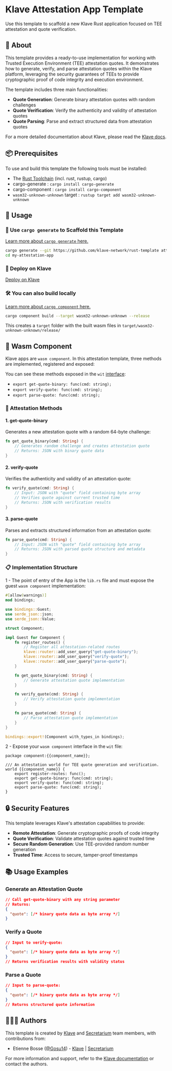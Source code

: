 # Klave Attestation App Template

Use this template to scaffold a new Klave Rust application focused on TEE attestation and quote verification.

## 📖 About

This template provides a ready-to-use implementation for working with Trusted Execution Environment (TEE) attestation quotes. It demonstrates how to generate, verify, and parse attestation quotes within the Klave platform, leveraging the security guarantees of TEEs to provide cryptographic proof of code integrity and execution environment.

The template includes three main functionalities:
- **Quote Generation**: Generate binary attestation quotes with random challenges
- **Quote Verification**: Verify the authenticity and validity of attestation quotes
- **Quote Parsing**: Parse and extract structured data from attestation quotes

For a more detailed documentation about Klave, please read the [Klave docs](https://docs.klave.com/sdk/latest).

## 📦 Prerequisites

To use and build this template the following tools must be installed:
- The [Rust Toolchain](https://www.rust-lang.org/tools/install) (incl. rust, rustup, cargo)
- cargo-generate : `cargo install cargo-generate`
- cargo-component : `cargo install cargo-component`
- `wasm32-unknown-unknown` target : `rustup target add wasm32-unknown-unknown`

## 🚴 Usage

### 🐑 Use `cargo generate` to Scaffold this Template

[Learn more about `cargo generate` here.](https://github.com/ashleygwilliams/cargo-generate)

```bash
cargo generate --git https://github.com/klave-network/rust-template attestation --name my-attestation-app
cd my-attestation-app
```

### 🪼 Deploy on Klave

[Deploy on Klave](https://app.klave.com/login)

### 🛠️ You can also build locally

[Learn more about `cargo component` here.](https://github.com/bytecodealliance/cargo-component)

```bash
cargo component build --target wasm32-unknown-unknown --release
```

This creates a `target` folder with the built wasm files in `target/wasm32-unknown-unknown/release/`

## 🧩 Wasm Component

Klave apps are `wasm component`. In this attestation template, three methods are implemented, registered and exposed:

You can see these methods exposed in the `wit` [interface](https://github.com/klave-network/rust-template/blob/main/attestation/apps/{{project-name}}/wit/world.wit):
- `export get-quote-binary: func(cmd: string);`
- `export verify-quote: func(cmd: string);`
- `export parse-quote: func(cmd: string);`

### 🔐 Attestation Methods

#### 1. **get-quote-binary**
Generates a new attestation quote with a random 64-byte challenge:
```rust
fn get_quote_binary(cmd: String) {
    // Generates random challenge and creates attestation quote
    // Returns: JSON with binary quote data
}
```

#### 2. **verify-quote**
Verifies the authenticity and validity of an attestation quote:
```rust
fn verify_quote(cmd: String) {
    // Input: JSON with "quote" field containing byte array
    // Verifies quote against current trusted time
    // Returns: JSON with verification results
}
```

#### 3. **parse-quote**
Parses and extracts structured information from an attestation quote:
```rust
fn parse_quote(cmd: String) {
    // Input: JSON with "quote" field containing byte array
    // Returns: JSON with parsed quote structure and metadata
}
```

### 📋 Implementation Structure

1 - The point of entry of the App is the `lib.rs` file and must expose the guest `wasm component` implementation:

```rust
#[allow(warnings)]
mod bindings;

use bindings::Guest;
use serde_json::json;
use serde_json::Value;

struct Component;

impl Guest for Component {
    fn register_routes() {
        // Register all attestation-related routes
        klave::router::add_user_query("get-quote-binary");
        klave::router::add_user_query("verify-quote");
        klave::router::add_user_query("parse-quote");
    }

    fn get_quote_binary(cmd: String) {
        // Generate attestation quote implementation
    }

    fn verify_quote(cmd: String) {
        // Verify attestation quote implementation
    }

    fn parse_quote(cmd: String) {
        // Parse attestation quote implementation
    }
}

bindings::export!(Component with_types_in bindings);
```

2 - Expose your `wasm component` interface in the `wit` file:

```wit
package component:{{component_name}};

/// An attestation world for TEE quote generation and verification.
world {{component_name}} {
    export register-routes: func();
    export get-quote-binary: func(cmd: string);
    export verify-quote: func(cmd: string);
    export parse-quote: func(cmd: string);
}
```

## 🔒 Security Features

This template leverages Klave's attestation capabilities to provide:

- **Remote Attestation**: Generate cryptographic proofs of code integrity
- **Quote Verification**: Validate attestation quotes against trusted time
- **Secure Random Generation**: Use TEE-provided random number generation
- **Trusted Time**: Access to secure, tamper-proof timestamps

## 📚 Usage Examples

### Generate an Attestation Quote
```json
// Call get-quote-binary with any string parameter
// Returns:
{
  "quote": [/* binary quote data as byte array */]
}
```

### Verify a Quote
```json
// Input to verify-quote:
{
  "quote": [/* binary quote data as byte array */]
}
// Returns verification results with validity status
```

### Parse a Quote
```json
// Input to parse-quote:
{
  "quote": [/* binary quote data as byte array */]
}
// Returns structured quote information
```

## 🧑‍🤝‍🧑 Authors

This template is created by [Klave](https://klave.com) and [Secretarium](https://secretarium.com) team members, with contributions from:

- Etienne Bosse ([@Gosu14](https://github.com/Gosu14)) - [Klave](https://klave.com) | [Secretarium](https://secretarium.com)

For more information and support, refer to the [Klave documentation](https://docs.klave.com) or contact the authors.